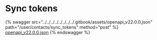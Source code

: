 # Sync tokens

{% swagger src="../../../../../../../../.gitbook/assets/openapi_v22.0.0.json" path="/user/contacts/sync_tokens" method="post" %}
[openapi_v22.0.0.json](../../../../../../../../.gitbook/assets/openapi_v22.0.0.json)
{% endswagger %}
